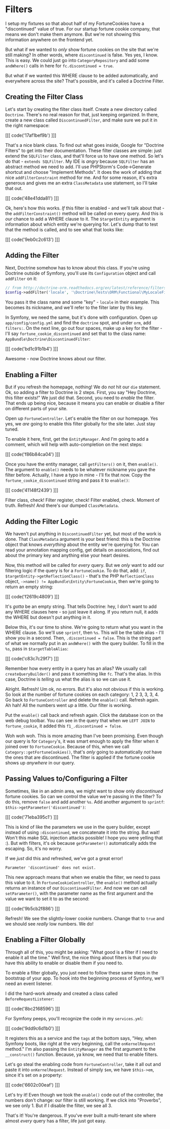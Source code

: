 # Filters

I setup my fixtures so that about half of my FortuneCookies have a "discontinued"
value of true. For our startup fortune cookie company, that means we don't
make them anymore. But we're not showing this information anywhere on the
frontend yet.

But what if we wanted to *only* show fortune cookies on the site that we're
still making? In other words, where `discontinued` is false. Yes yes, I know.
This is easy. We could just go into `CategoryRepository` and add some `andWhere()`
calls in here for `fc.discontinued = true`.

But what if we wanted this WHERE clause to be added automatically, and everywhere
across the site? That's possible, and it's called a Doctrine Filter.

## Creating the Filter Class

Let's start by creating the filter class itself. Create a new directory
called `Doctrine`. There's no real reason for that, just keeping organized.
In there, create a new class called `DiscontinuedFilter`, and make sure we
put it in the right namespace:

[[[ code('17af1bef9b') ]]]

That's a nice blank class. To find out what goes inside, Google for
"Doctrine Filters" to get into their documentation. These filter classes
are simple: just extend the `SQLFilter` class, and that'll force us to have
one method. So let's do that - `extends SQLFilter`. My IDE is *angry* because
`SQLFilter` has an abstract method we need to add. I'll use PHPStorm's
Code->Generate shortcut and choose "Implement Methods". It does the work
of adding that nice `addFilterConstraint` method for me. And for some reason,
it's extra generous and gives me an extra `ClassMetadata` use statement,
so I'll take that out.

[[[ code('48e41dda81') ]]]

Ok, here's how this works. *If* this filter is enabled - and we'll talk about
that - the `addFilterConstraint()` method will be called on every query.
And this is *our* chance to add a WHERE clause to it. The `$targetEntity`
argument is information about which entity we're querying for. Let's dump
that to test that the method is called, and to see what that looks like:

[[[ code('9eb0c2c613') ]]]

## Adding the Filter

Next, Doctrine somehow has to know about this class. If you're using Doctrine
outside of Symfony, you'll use its `Configuration` object and call `addFilter`
on it:

```php
// from http://doctrine-orm.readthedocs.org/en/latest/reference/filters.html#configuration
$config->addFilter('locale', '\Doctrine\Tests\ORM\Functional\MyLocaleFilter');
```

You pass it the class name and some "key" - `locale` in their example.
This becomes its nickname, and we'll refer to the filter later by this key.

In Symfony, we need the same, but it's done with configuration. Open up
`app/config/config.yml` and find the `doctrine` spot, and under `orm`, add
`filters:`. On the next line, go out four spaces, make up a key for the
filter - I'll say `fortune_cookie_discontinued` and set that to the class
name: `AppBundle\Doctrine\DiscontinuedFilter`:

[[[ code('bd1c91b1b4') ]]]

Awesome - now Doctrine knows about our filter.

## Enabling a Filter

But if you refresh the homepage, nothing! We do *not* hit our `die` statement.
Ok, so adding a filter to Doctrine is 2 steps. First, you say "Hey Doctrine,
this filter exists!" We just did that. Second, you need to *enable* the filter.
That ends up being nice, because it means you can enable or disable a filter
on different parts of your site.

Open up `FortuneController`. Let's enable the filter on our homepage. Yes
yes, we *are* going to enable this filter globally for the site later. Just
stay tuned.

To enable it here, first, get the `EntityManager`. And I'm going to add a
comment, which will help with auto-completion on the next steps:

[[[ code('f86b84ca04') ]]]

Once you have the entity manager, call `getFilters()` on it, then `enable()`.
The argument to `enable()` needs to be whatever nickname you gave the filter
before. Actually, I have a typo in mine - I'll fix that now. Copy the
`fortune_cookie_discontinued` string and pass it to `enable()`:

[[[ code('41148f2439') ]]]

Filter class, check! Filter register, check! Filter enabled, check. Moment
of truth. Refresh! And there's our dumped `ClassMetadata`.

## Adding the Filter Logic

We haven't put anything in `DiscontinuedFilter` yet, but most of the work
is done. That `ClassMetadata` argument is your best friend: this is the Doctrine
object that knows *everything* about the entity we're querying for. You can
read your annotation mapping config, get details on associations, find out
about the primary key and anything else your heart desires.

Now, this method will be called for *every* query. But we *only* want to
add our filtering logic if the query is for a `FortuneCookie`. To do that,
add: `if`, `$targetEntity->getReflectionClass()` - that's the PHP `ReflectionClass`
object, `->name() != AppBundle\Entity\FortuneCookie`, then we're going to
return an empty string:

[[[ code('f2619c4809') ]]]

It's *gotta* be an empty string. That tells Doctrine: hey, I don't want to
add any WHERE clauses here - so just leave it along. If you return null,
it adds the WHERE but doesn't put anything in it.

Below this, it's our time to shine. We're going to return what you want in
the WHERE clause. So we'll use `sprintf`, then `%s`. This will be the table
alias - I'll show you in a second. Then, `.discontinued = false`. This is
the string part of what we normally put in an `andWhere()` with the query
builder. To fill in the `%s`, pass in `$targetTableAlias`:

[[[ code('c83c7c29f7') ]]]

Remember how every entity in a query has an alias? We usually call `createQueryBuilder()`
and pass it something like `fc`. That's the alias. In this case, Doctrine
is *telling* us what the alias is so we can use it.

Alright. Refresh! Um ok, no errors. But it's also not obvious if this is
working. So look at the number of fortune cookies on each category: 1, 2
3, 3, 3, 4. Go back to `FortuneController` and delete the `enable()` call.
Refresh again. Ah hah! All the numbers went *up* a little. Our filter is
working.

Put the `enable()` call back and refresh again. Click the database icon on
the web debug toolbar. You can see in the query that when we `LEFT JOIN`
to `fortune_cookie`, it added this `f1_.discontinued = false`. 

Woh woh woh. This is more amazing than I've been promising. Even though our
query is for `Category`'s, it was smart enough to apply the filter when it
joined over to `FortuneCookie`. Because of this, when we call `Category::getFortuneCookies()`,
that's *only* going to automatically *not* have the ones that are discontinued.
The filter is applied if the fortune cookie shows up *anywhere* in our query.

## Passing Values to/Configuring a Filter

Sometimes, like in an admin area, we might want to show only *discontinued*
fortune cookies. So can we control the value we're passing in the filter?
To do this, remove `false` and add another `%s`. Add another argument to
`sprintf`: `$this->getParameter('discontinued')`:

[[[ code('71eba395c1') ]]]

This is kind of like the parameters we use in the query builder, except instead
of using `:discontinued`, we concatenate it into the string. But wait! Won't
this make SQL injection attacks possible! I hope you were yelling that :).
But with filters, it's ok because `getParameter()` automatically adds the
escaping. So, it's no worry.

If we *just* did this and refreshed, we've got a great error!

    Parameter 'discontinued' does not exist.

This new approach means that when we enable the filter, we need to pass this
value to it. In `FortuneCookieController`, the `enable()` method actually
returns an instance of our `DiscontinuedFilter`. And now we can call `setParameter()`,
with the parameter name as the first argument and the value we want to set
it to as the second:

[[[ code('9b5cb2f886') ]]]

Refresh! We see the slightly-lower cookie numbers. Change that to `true`
and we should see *really* low numbers. We do!

## Enabling a Filter Globally

Through all of this, you might be asking: "What good is a filter if I need
to enable it all the time." Well first, the nice thing about filters is that
you *do* have this ability to enable or disable them if you need to.

To enable a filter globally, you just need to follow these same steps in
the bootstrap of your app. To hook into the beginning process of Symfony,
we'll need an event listener.

I did the hard-work already and created a class called `BeforeRequestListener`:

[[[ code('8bc2168596') ]]]

For Symfony peeps, you'll recognize the code in my `services.yml`:

[[[ code('9dd9c6d1b0') ]]]

It registers this as a service and the `tags` at the bottom says, "Hey, when
Symfony boots, like right at the very beginning, call the `onKernelRequest`
method." I'm also passing the `EntityManager` as the first argument to the
`__construct()` function. Because, ya know, we need that to enable filters.

Let's go steal the enabling code from `FortuneController`, take it all out
and paste it into `onKernelRequest`. Instead of simply `$em`, we have `$this->em`,
since it's set on a property:

[[[ code('6602c00eaf') ]]]

Let's try it! Even though we took the `enable()` code out of the controller,
the numbers don't change: our filter is still working. If we click into
"Proverbs", we see only 1. But if I disable the filter, we see all 3.

That's it! You're dangerous. If you've ever built a multi-tenant site where
almost *every* query has a filter, life just got easy.
